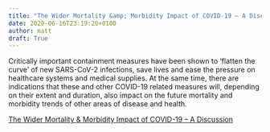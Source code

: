 ```yaml
---
title: "The Wider Mortality &amp; Morbidity Impact of COVID-19 – A Discussion"
date: 2020-06-16T23:19:20+0100
author: matt
draft: True
---
```

Critically important containment measures have been shown to ‘flatten the curve’ of new SARS-CoV-2 infections, save lives and ease the pressure on healthcare systems and medical supplies. At the same time, there are indications that these and other COVID-19 related measures will, depending on their extent and duration, also impact on the future mortality and morbidity trends of other areas of disease and health.

[ The Wider Mortality &amp; Morbidity Impact of COVID-19 – A Discussion ]( https://partnerre.com/opinions_research/the-wider-mortality-morbidity-impact-of-covid-19-a-discussion/ )
